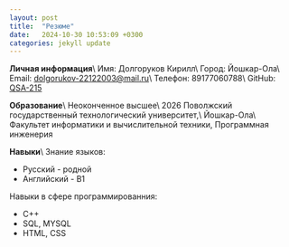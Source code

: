 ```yaml
---
layout: post
title:  "Резюме"
date:   2024-10-30 10:53:09 +0300
categories: jekyll update
---
```

**Личная информация**\\
Имя: Долгоруков Кирилл\\
Город: Йошкар-Ола\\
Email: [dolgorukov-22122003@mail.ru][mail]\\
Телефон: 89177060788\\
GitHub: [QSA-215][github]


**Образование**\\
Неоконченное высшее\\
2026 Поволжский государственный технологический университет,\\
Йошкар-Ола\\
Факультет информатики и вычислительной техники, Программная инженерия


**Навыки**\\
Знание языков:
- Русский - родной
- Английский - B1

Навыки в сфере программированния:
- C++
- SQL, MYSQL
- HTML, CSS

[github]: https://github.com/QSA-215
[mail]: mailto:dolgorukov-22122003@mail.ru